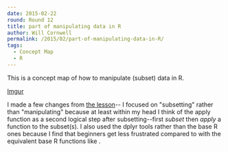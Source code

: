 ```yaml
---
date: 2015-02-22
round: Round 12
title: part of manipulating data in R
author: Will Cornwell
permalink: /2015/02/part-of-manipulating-data-in-R/
tags:
  - Concept Map
  - R
---
```


This is a concept map of how to manipulate (subset) data in R.  

[Imgur](http://i.imgur.com/THQRYoi.jpg)

I made a few changes from [the lesson](http://software-carpentry.org/v5/novice/r/01-starting-with-data.html)--
I focused on "subsetting" rather than "manipulating" because at least within my head I think of 
the apply function as a second logical step after subsetting--first *subset* then *apply* a function to the
subset(s).  I also used the dplyr tools rather than the base R ones because I find that beginners get less frustrated compared to with the equivalent base R functions like .  

